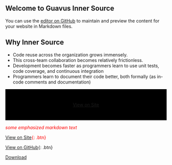 ## Welcome to Guavus Inner Source 
You can use the [editor on GitHub](https://github.com/jyotsna-talwani-guavus/jyotsna-talwani-guavus.github.io/edit/master/README.md) to maintain and preview the content for your website in Markdown files.

## Why Inner Source

* Code reuse across the organization grows immensely.
* This cross-team collaboration becomes relatively frictionless. 
* Development becomes faster as programmers learn to use unit tests, code coverage, and continuous integration
* Programmers learn to document their code better, both formally (as in-code comments and documentation) 

 <div style="background-color:rgba(0, 0, 0, 1); text-align:center; vertical-align: middle; padding:40px 0;">
 <a href="http://techpubs.ggn.in.guavus.com/OnlineHelp/ReflexPlatform/Launch%20Dashboard/Index.html">View on Site</a>
 </div>

<span style="color:red"> *some emphasized markdown text* </span>

<span style="color:red">[View on Site](http://techpubs.ggn.in.guavus.com/OnlineHelp/ReflexPlatform/Launch%20Dashboard/Index.html){: .btn}</span>

[View on GitHub](https://github.com/Guavus/tp-demo){: .btn}
 </div>

<a href="https://github.com/pages-themes/time-machine/zipball/master" class="download-button zip"><span>Download</span></a>

